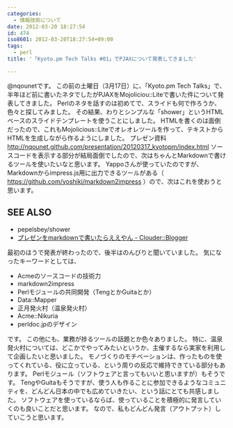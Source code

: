 ```yaml
---
categories:
  - 情報技術について
date: 2012-03-20 18:27:54
id: 474
iso8601: 2012-03-20T18:27:54+09:00
tags:
  - perl
title: '「Kyoto.pm Tech Talks #01」でPJAXについて発表してきました'

---
```


<p>@nqounetです。
この前の土曜日（3月17日）に、「Kyoto.pm Tech Talks」で、半年ほど前に書いたネタでしたがPJAXをMojoliciou::Liteで書いた件について発表してきました。
Perlのネタを話すのは初めてで、スライドも何で作ろうか、色々と探してみました。
その結果、わりとシンプルな「shower」というHTMLベースのスライドテンプレートを使うことにしました。
HTMLを書くのは面倒だったので、これもMojolicious::Liteでオレオレツールを作って、テキストからHTMLを生成しながら作るようにしました。
プレゼン資料 <a href="http://nqounet.github.io/presentation/20120317_kyotopm/index.html">http://nqounet.github.com/presentation/20120317_kyotopm/index.html</a>
ソースコードを表示する部分が結局面倒でしたので、次はちゃんとMarkdownで書けるツールを使いたいなと思います。
Yappoさんが使っていたのですが、Markdownからimpress.js用に出力できるツールがある（ <a href="https://github.com/yoshiki/markdown2impress">https://github.com/yoshiki/markdown2impress</a> ）ので、次はこれを使おうと思います。</p>

<div id="see_also"><h2>SEE ALSO</h2><ul><li>pepelsbey/shower</li><li><a href="http://blog.clouder.jp/archives/001146.html">プレゼンをmarkdownで書いたらええやん - Clouder::Blogger</a></li></ul></div>

<p>
最初のほうで発表が終わったので、後半はのんびりと聞いていました。
気になったキーワードとしては、</p>

<ul>
<li>Acmeのソースコードの技術力</li>
<li>markdown2impress</li>
<li>Perlモジュールの共同開発（TengとかGuitaとか）</li>
<li>Data::Mapper</li>
<li>正月発火村（温泉発火村）</li>
<li>Acme::Nikuria</li>
<li>perldoc.jpのデザイン</li>
</ul>

<p>です。
この他にも、業務が捗るツールの話題とか色々ありました。
特に、温泉発火村については、どこかでやってみたいというか、主催するなら実家を利用して企画したいと思いました。
モノづくりのモチベーションは、作ったものを使ってくれている、役に立っている、という周りの反応で維持できている部分もあります。
Perlモジュール（ソフトウェアと言ってもいいと思いますが）もそうです。
TengやGuitaもそうですが、使う人も作ることに参加できるようなコミュニティを、どんどん日本の中でも広めていきたい、という話にとても共感しました。
ソフトウェアを使っているならば、使っていることを積極的に発言していくのも良いことだと思います。
なので、私もどんどん発言（アウトプット）していこうと思います。</p>
    	